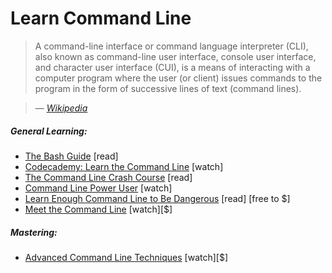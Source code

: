 # Learn Command Line

> A command-line interface or command language interpreter (CLI), also known as command-line user interface, console user interface, and character user interface (CUI), is a means of interacting with a computer program where the user (or client) issues commands to the program in the form of successive lines of text (command lines).

><cite>&#8212; [Wikipedia](https://en.wikipedia.org/wiki/Command-line_interface)</cite>

##### General Learning:

* [The Bash Guide](http://guide.bash.academy/) [read]
* [Codecademy: Learn the Command Line](https://www.codecademy.com/courses/learn-the-command-line) [watch]
* [The Command Line Crash Course](http://cli.learncodethehardway.org/book/) [read]
* [Command Line Power User](http://commandlinepoweruser.com/) [watch]
* [Learn Enough Command Line to Be Dangerous](http://www.learnenough.com/command-line-tutorial) [read] [free to $]
* [Meet the Command Line](http://www.pluralsight.com/courses/meet-command-line) [watch][$]

##### Mastering:

* [Advanced Command Line Techniques](https://code.tutsplus.com/courses/advanced-command-line-techniques) [watch][$]





















 






